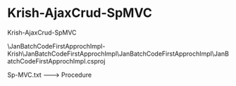 # Krish-AjaxCrud-SpMVC
Krish-AjaxCrud-SpMVC


\JanBatchCodeFirstApprochImpl-Krish\JanBatchCodeFirstApprochImpl\JanBatchCodeFirstApprochImpl\JanBatchCodeFirstApprochImpl.csproj

Sp-MVC.txt ---> Procedure
